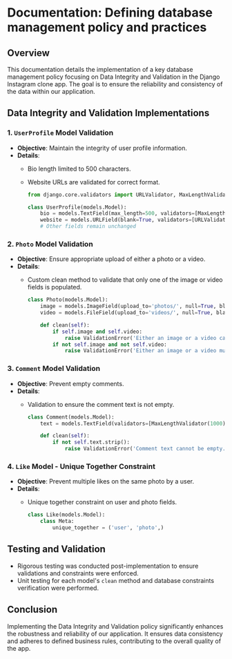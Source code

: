 
# Documentation: Defining database management policy and practices 

## Overview
This documentation details the implementation of a key database management policy focusing on Data Integrity and Validation in the Django Instagram clone app. The goal is to ensure the reliability and consistency of the data within our application.

## Data Integrity and Validation Implementations

### 1. `UserProfile` Model Validation
- **Objective**: Maintain the integrity of user profile information.
- **Details**:
  - Bio length limited to 500 characters.
  - Website URLs are validated for correct format.

    ```python
    from django.core.validators import URLValidator, MaxLengthValidator

    class UserProfile(models.Model):
        bio = models.TextField(max_length=500, validators=[MaxLengthValidator(500)])
        website = models.URLField(blank=True, validators=[URLValidator()])
        # Other fields remain unchanged
    ```

### 2. `Photo` Model Validation
- **Objective**: Ensure appropriate upload of either a photo or a video.
- **Details**:
  - Custom clean method to validate that only one of the image or video fields is populated.

    ```python
    class Photo(models.Model):
        image = models.ImageField(upload_to='photos/', null=True, blank=True)
        video = models.FileField(upload_to='videos/', null=True, blank=True)

        def clean(self):
            if self.image and self.video:
                raise ValidationError('Either an image or a video can be uploaded, not both.')
            if not self.image and not self.video:
                raise ValidationError('Either an image or a video must be uploaded.')
    ```

### 3. `Comment` Model Validation
- **Objective**: Prevent empty comments.
- **Details**:
  - Validation to ensure the comment text is not empty.

    ```python
    class Comment(models.Model):
        text = models.TextField(validators=[MaxLengthValidator(1000)])

        def clean(self):
            if not self.text.strip():
                raise ValidationError('Comment text cannot be empty.')
    ```

### 4. `Like` Model - Unique Together Constraint
- **Objective**: Prevent multiple likes on the same photo by a user.
- **Details**:
  - Unique together constraint on user and photo fields.

    ```python
    class Like(models.Model):
        class Meta:
            unique_together = ('user', 'photo',)
    ```

## Testing and Validation
- Rigorous testing was conducted post-implementation to ensure validations and constraints were enforced.
- Unit testing for each model's `clean` method and database constraints verification were performed.

## Conclusion
Implementing the Data Integrity and Validation policy significantly enhances the robustness and reliability of our application. It ensures data consistency and adheres to defined business rules, contributing to the overall quality of the app.
